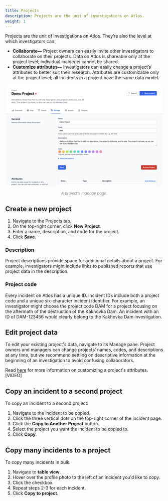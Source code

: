 ```yaml
---
title: Projects
description: Projects are the unit of investigations on Atlos.
weight: 1
---
```


Projects are the unit of investigations on Atlos. They’re also the level at which investigators can: 
- **Collaborate—** Project owners can easily invite other investigators to collaborate on their projects. Data on Atlos is shareable only at the project level; individual incidents cannot be shared. 
- **Customize attributes—** Investigators can easily change a project’s attributes to better suit their research. Attributes are customizable only at the project level; all incidents in a project have the same data model.

![A project's manage page.](projects.png)
<p style="text-align: center; margin: 0px; color: grey; font-size:12px;"><i>A project's manage page.</i></p>

## Create a new project 
1. Navigate to the Projects tab.
2. On the top-right corner, click **New Project**. 
3. Enter a name, description, and code for the project. 
4. Click **Save**.

### Description 
Project descriptions provide space for additional details about a project. For example, investigators might include links to published reports that use project data in the description. 

### Project code
Every incident on Atlos has a unique ID. Incident IDs include both a project code and a unique six-character incident identifier. For example, an investigator might choose the project code DAM for a project focusing on the aftermath of the destruction of the Kakhovka Dam. An incident with an ID of DAM-123456 would clearly belong to the Kakhovka Dam investigation. 

## Edit project data
To edit your existing project's data, navigate to its Manage pane. Project owners and managers can change projects’ names, codes, and descriptions at any time, but we recommend settling on descriptive information at the beginning of an investigation to avoid confusing collaborators. 

Read [here](/incidents/attributes#how-to-customize-attributes) for more information on customizing a project's attributes. 
[VIDEO]

## Copy an incident to a second project 
To copy an incident to a second project:
1. Navigate to the incident to be copied.
2. Click the three vertical dots on the top-right corner of the incident page.
3. Click the **Copy to Another Project** button.
4. Select the project you want the incident to be copied to.
5. Click **Copy**.

## Copy many incidents to a project
To copy many incidents in bulk:
1. Navigate to **table view**.
2. Hover over the profile photo to the left of an incident you'd like to copy.
3. Click the checkbox.
4. Repeat steps 2-3 for each incident.
5. Click **Copy to project**.